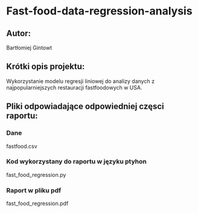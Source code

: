 # Fast-food-data-regression-analysis

## Autor:
  Bartłomiej Gintowt
  
## Krótki opis projektu:
  Wykorzystanie modelu regresji liniowej do analizy danych z najpopularniejszych restauracji fastfoodowych w USA.
  
## Pliki odpowiadające odpowiedniej częsci raportu:

### Dane
  fastfood.csv
  
### Kod wykorzystany do raportu w języku ptyhon
  fast_food_regression.py
 
### Raport w pliku pdf
  fast_food_regression.pdf
